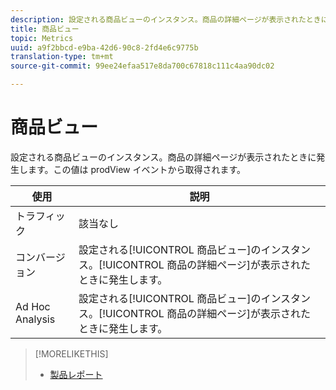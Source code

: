```yaml
---
description: 設定される商品ビューのインスタンス。商品の詳細ページが表示されたときに発生します。この値は prodView イベントから取得されます。
title: 商品ビュー
topic: Metrics
uuid: a9f2bbcd-e9ba-42d6-90c8-2fd4e6c9775b
translation-type: tm+mt
source-git-commit: 99ee24efaa517e8da700c67818c111c4aa90dc02

---
```



# 商品ビュー

設定される商品ビューのインスタンス。商品の詳細ページが表示されたときに発生します。この値は prodView イベントから取得されます。

| 使用 | 説明 |
|---|---|
| トラフィック | 該当なし |
| コンバージョン | 設定される[!UICONTROL 商品ビュー]のインスタンス。[!UICONTROL 商品の詳細ページ]が表示されたときに発生します。 |
| Ad Hoc Analysis | 設定される[!UICONTROL 商品ビュー]のインスタンス。[!UICONTROL 商品の詳細ページ]が表示されたときに発生します。 |

>[!MORELIKETHIS]
>
>* [製品レポート](/help/components/c-variables/dimensionslist/reports-products.md)

